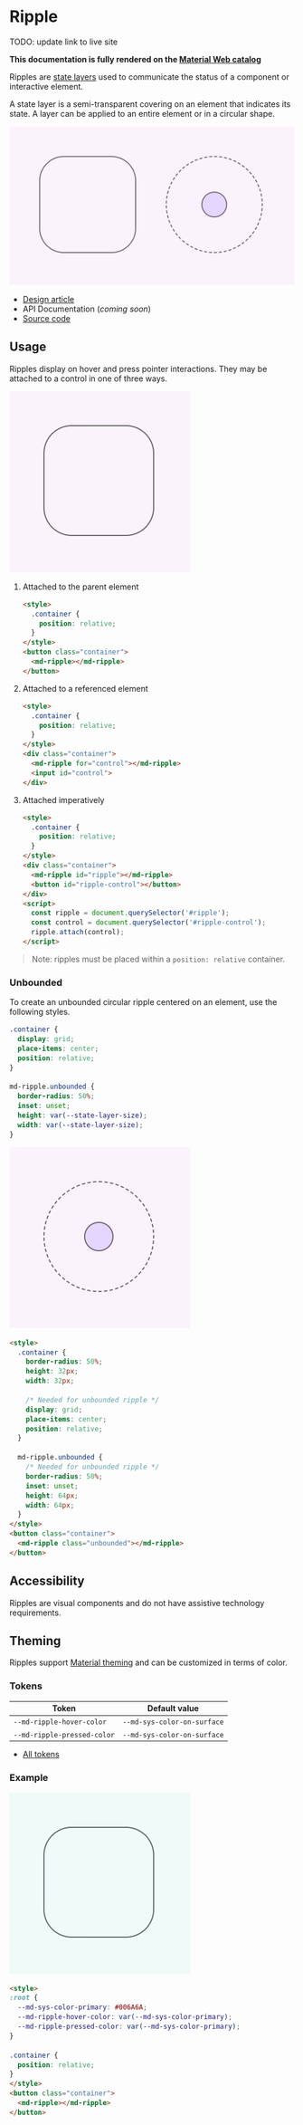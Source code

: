 <!-- catalog-only-start --><!-- ---
name: Ripple
dirname: ripple
ssrOnly: true
-----><!-- catalog-only-end -->

<catalog-component-header image-align="start">
<catalog-component-header-title slot="title">

# Ripple

<!--*
# Document freshness: For more information, see go/fresh-source.
freshness: { owner: 'lizmitchell' reviewed: '2023-06-05' }
tag: 'docType:reference'
*-->

<!-- github-only-start -->

<!-- go/md-ripple -->

<!-- [TOC] -->

TODO: update link to live site

**This documentation is fully rendered on the
[Material Web catalog](https://github.com/material-components/material-web/tree/main)<!-- {.external} -->**

<!-- github-only-end -->

Ripples are
[state layers](https://m3.material.io/foundations/interaction/states/state-layers)<!-- {.external} -->
used to communicate the status of a component or interactive element.

A state layer is a semi-transparent covering on an element that indicates its
state. A layer can be applied to an entire element or in a circular shape.

</catalog-component-header-title>

<img src="images/ripple/hero.gif" alt="Two containers that display a bounded and unbounded ripple on interaction."
title="A bounded and unbounded ripple.">

</catalog-component-header>

*   [Design article](https://m3.material.io/foundations/interaction/states/state-layers)
    <!-- {.external} -->
*   API Documentation (*coming soon*)
*   [Source code](https://github.com/material-components/material-web/tree/main/ripple)
    <!-- {.external} -->

<!-- catalog-only-start -->

<!--

## Interactive Demo

{% playgroundexample dirname=dirname %}

-->

<!-- catalog-only-end -->

## Usage

Ripples display on hover and press pointer interactions. They may be attached to
a control in one of three ways.

<!-- github-only-start -->

![A container that displays a bounded ripple on interaction.](images/ripple/usage.gif "A bounded ripple.")

<!-- github-only-end -->
<!-- catalog-only-start -->

<!--

<div class="figure-wrapper">
  <figure
      title="A bounded ripple."
      aria-label="A container that displays a bounded ripple on interaction.">
    TODO: update figure
  </figure>
</div>

-->

<!-- catalog-only-end -->

1.  Attached to the parent element

    ```html
    <style>
      .container {
        position: relative;
      }
    </style>
    <button class="container">
      <md-ripple></md-ripple>
    </button>
    ```

1.  Attached to a referenced element

    ```html
    <style>
      .container {
        position: relative;
      }
    </style>
    <div class="container">
      <md-ripple for="control"></md-ripple>
      <input id="control">
    </div>
    ```

1.  Attached imperatively

    ```html
    <style>
      .container {
        position: relative;
      }
    </style>
    <div class="container">
      <md-ripple id="ripple"></md-ripple>
      <button id="ripple-control"></button>
    </div>
    <script>
      const ripple = document.querySelector('#ripple');
      const control = document.querySelector('#ripple-control');
      ripple.attach(control);
    </script>
    ```

> Note: ripples must be placed within a `position: relative` container.

### Unbounded

To create an unbounded circular ripple centered on an element, use the following styles.

```css
.container {
  display: grid;
  place-items: center;
  position: relative;
}

md-ripple.unbounded {
  border-radius: 50%;
  inset: unset;
  height: var(--state-layer-size);
  width: var(--state-layer-size);
}
```

<!-- github-only-start -->

![A circular container with an inner circle that displays an unbounded ripple around it on interaction.](images/ripple/usage-unbounded.gif "An unbounded ripple.")

<!-- github-only-end -->
<!-- catalog-only-start -->

<!--

<div class="figure-wrapper">
  <figure
      title="An unbounded ripple."
      aria-label="A circular container with an inner circle that displays an unbounded ripple around it on interaction.">
    TODO: update figure
  </figure>
</div>

-->

<!-- catalog-only-end -->

```html
<style>
  .container {
    border-radius: 50%;
    height: 32px;
    width: 32px;

    /* Needed for unbounded ripple */
    display: grid;
    place-items: center;
    position: relative;
  }

  md-ripple.unbounded {
    /* Needed for unbounded ripple */
    border-radius: 50%;
    inset: unset;
    height: 64px;
    width: 64px;
  }
</style>
<button class="container">
  <md-ripple class="unbounded"></md-ripple>
</button>
```

## Accessibility

Ripples are visual components and do not have assistive technology requirements.

## Theming

Ripples support [Material theming](../theming.md) and can be customized in terms
of color.

### Tokens

Token                    | Default value
------------------------ | ------------------------
`--md-ripple-hover-color` | `--md-sys-color-on-surface`
`--md-ripple-pressed-color` | `--md-sys-color-on-surface`

*   [All tokens](https://github.com/material-components/material-web/blob/main/tokens/_md-comp-ripple.scss)
    <!-- {.external} -->

### Example

<!-- github-only-start -->

![Image of a ripple with a different theme applied](images/ripple/theming.gif "Ripple theming example.")

<!-- github-only-end -->
<!-- catalog-only-start -->

<!--

<div class="figure-wrapper">
  <figure
      class="styled-example"
      title="Ripple theming example."
      aria-label="Image of a ripple with a different theme applied">
    TODO: update figure
  </figure>
</div>

-->
<!-- catalog-only-end -->

```html
<style>
:root {
  --md-sys-color-primary: #006A6A;
  --md-ripple-hover-color: var(--md-sys-color-primary);
  --md-ripple-pressed-color: var(--md-sys-color-primary);
}

.container {
  position: relative;
}
</style>
<button class="container">
  <md-ripple></md-ripple>
</button>
```
